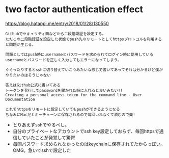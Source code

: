 # two factor authentication effect
https://blog.hatappi.me/entry/2018/01/28/130550

```
Githubでセキュリティ面などから二段階認証を設定する。
ただこの二段階認証を設定した状態でpush先のリモートとしてhttpsプロトコルを利用すると問題が生じる。

問題としてはpush時にusernameとパスワードを求められてログイン時に使用しているusernameとパスワードを正しく入力してもエラーになってしまう。

ぐぐったりするとsshに切り替えていこうみたいな感じで書いてあってそれは分かるけど僕がやりたいのはそうじゃない

答えはGithub公式に書いてある
トークンを発行してpasswordを聞かれた時に入れると良いみたい!!
Creating a personal access token for the command line - User Documentation

これでhttpsをリモートに設定していてもpushができるようになる
ちなみにMacだとキーチェーンに保存されるので毎回いれなくて済むので楽!
```

- とりあえずsshでやるべし。
- 自分のプライベートなアカウントでssh key設定しておらず、毎回httpsで通信していたことが発覚して驚愕
- 毎回パスワード求められなかったのはkeychainに保存されてたからっぽい。OMG。急いでsshで設定した